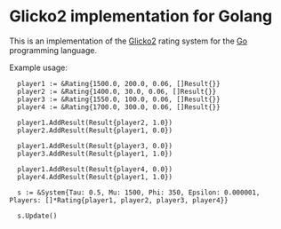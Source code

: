 # Glicko2 implementation for Golang

This is an implementation of the [Glicko2](http://www.glicko.net/glicko/glicko2.pdf) rating system for the [Go](https://golang.org/) programming language.

Example usage:

```  
  player1 := &Rating{1500.0, 200.0, 0.06, []Result{}}
  player2 := &Rating{1400.0, 30.0, 0.06, []Result{}}
  player3 := &Rating{1550.0, 100.0, 0.06, []Result{}}
  player4 := &Rating{1700.0, 300.0, 0.06, []Result{}}

  player1.AddResult(Result{player2, 1.0})
  player2.AddResult(Result{player1, 0.0})

  player1.AddResult(Result{player3, 0.0})
  player3.AddResult(Result{player1, 1.0})

  player1.AddResult(Result{player4, 0.0})
  player4.AddResult(Result{player1, 1.0})

  s := &System{Tau: 0.5, Mu: 1500, Phi: 350, Epsilon: 0.000001, Players: []*Rating{player1, player2, player3, player4}}

  s.Update()
```
